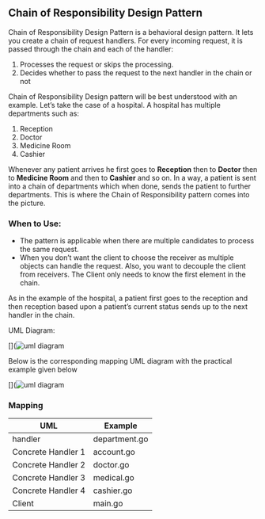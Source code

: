 ## Chain of Responsibility Design Pattern

Chain of Responsibility Design Pattern is a behavioral design pattern. It lets you create a chain of request handlers. For every incoming request, it is passed through the chain and each of the handler:

 1. Processes the request or skips the processing.
 1. Decides whether to pass the request to the next handler in the chain or not

Chain of Responsibility Design pattern will be best understood with an example. Let’s take the case of a hospital. A hospital has multiple departments such as:

 1. Reception
 1. Doctor
 1. Medicine Room
 1. Cashier

Whenever any patient arrives he first goes to **Reception** then to **Doctor** then to **Medicine Room** and then to **Cashier** and so on. In a way, a patient is sent into a chain of departments which when done, sends the patient to further departments. This is where the Chain of Responsibility pattern comes into the picture.

### When to Use:

 - The pattern is applicable when there are multiple candidates to process the same request.
 - When you don’t want the client to choose the receiver as multiple objects can handle the request. Also, you want to decouple the client from receivers. The Client only needs to know the first element in the chain.

As in the example of the hospital, a patient first goes to the reception and then reception based upon a patient’s current status sends up to the next handler in the chain.

UML Diagram:

[](![uml diagram](https://github.com/filipeandrade6/go-design-patterns/blob/master/behavioural/chain-of-responsibility/img/Chain-of-Responsibility-Design-Pattern-1.jpg?raw=true)

Below is the corresponding mapping UML diagram with the practical example given below

[](![uml diagram](https://github.com/filipeandrade6/go-design-patterns/blob/master/behavioural/chain-of-responsibility/img/Chain-of-Responsibility-Design-Pattern-2.jpg?raw=true)

### Mapping

| UML | Example |
| - | - |
| handler | department.go |
| Concrete Handler 1 | account.go |
| Concrete Handler 2 | doctor.go |
| Concrete Handler 3 | medical.go |
| Concrete Handler 4 | cashier.go |
| Client | main.go |